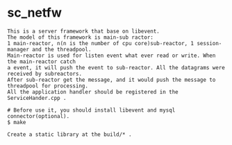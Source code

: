 # sc_netfw
	This is a server framework that base on libevent.
	The model of this framework is main-sub ractor:
	1 main-reactor, n(n is the number of cpu core)sub-reactor, 1 session-manager and the threadpool. 
	Main-reactor is used for listen event what ever read or write. When the main-reactor catch
	a event, it will push the event to sub-reactor. All the datagrams were received by subreactors.
	After sub-reactor get the message, and it would push the message to threadpool for processing.
	All the application handler should be registered in the ServiceHander.cpp .
	
	# Before use it, you should install libevent and mysql connector(optional).
	$ make
	
	Create a static library at the build/* .